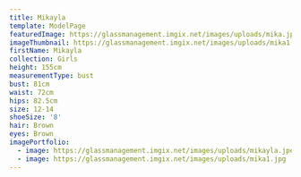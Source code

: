 ```yaml
---
title: Mikayla
template: ModelPage
featuredImage: https://glassmanagement.imgix.net/images/uploads/mika.jpg
imageThumbnail: https://glassmanagement.imgix.net/images/uploads/mika1.jpg
firstName: Mikayla
collection: Girls
height: 155cm
measurementType: bust
bust: 81cm
waist: 72cm
hips: 82.5cm
size: 12-14
shoeSize: '8'
hair: Brown
eyes: Brown
imagePortfolio:
  - image: https://glassmanagement.imgix.net/images/uploads/mikayla.jpeg
  - image: https://glassmanagement.imgix.net/images/uploads/mika1.jpg
---
```


